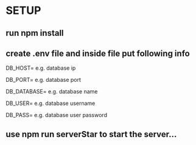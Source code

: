 # SETUP

## run npm install

## create .env file and inside file put following info

DB_HOST= e.g. database ip

DB_PORT= e.g. database port

DB_DATABASE= e.g. database name

DB_USER= e.g. database username

DB_PASS= e.g. database user password

## use npm run serverStar to start the server...